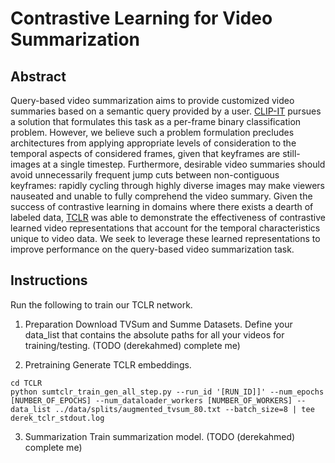 # Contrastive Learning for Video Summarization

## Abstract

Query-based video summarization aims to provide customized video summaries based on a semantic query provided by a user.  [CLIP-IT](https://arxiv.org/pdf/2107.00650.pdf) pursues a solution that formulates this task as a per-frame binary classification problem. However, we believe such a problem formulation precludes architectures from applying appropriate levels of consideration to the temporal aspects of considered frames, given that keyframes are still-images at a single timestep. Furthermore, desirable video summaries should avoid unnecessarily frequent jump cuts between non-contiguous keyframes: rapidly cycling through highly diverse images may make viewers nauseated and unable to fully comprehend the video summary. Given the success of contrastive learning in domains where there exists a dearth of labeled data, [TCLR](https://arxiv.org/pdf/2101.07974.pdf) was able to demonstrate the effectiveness of contrastive learned video representations that account for the temporal characteristics unique to video data. We seek to leverage these learned representations to improve performance on the query-based video summarization task.



## Instructions
Run the following to train our TCLR network.
1. Preparation
Download TVSum and Summe Datasets. Define your data_list that contains the absolute paths for all your videos for training/testing. (TODO (derekahmed) complete me)

2. Pretraining
Generate TCLR embeddings.
```
cd TCLR
python sumtclr_train_gen_all_step.py --run_id '[RUN_ID]]' --num_epochs [NUMBER_OF_EPOCHS] --num_dataloader_workers [NUMBER_OF_WORKERS] --data_list ../data/splits/augmented_tvsum_80.txt --batch_size=8 | tee derek_tclr_stdout.log
```

3. Summarization
Train summarization model. (TODO (derekahmed) complete me)